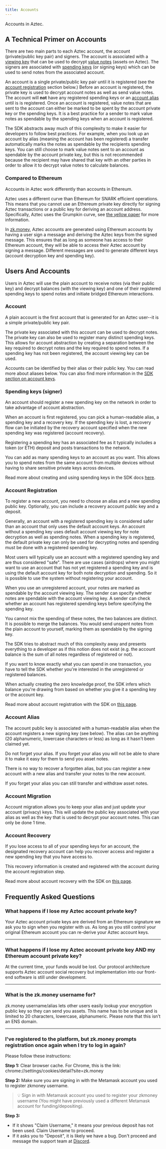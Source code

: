 ```yaml
---
title: Accounts
---
```


Accounts in Aztec.

## A Technical Primer on Accounts

There are two main parts to each Aztec account, the account (private/public key pair) and signers. The account is associated with a [viewing key](../glossary.md#viewing-key) that can be used to decrypt [value notes](../glossary#value-notes) (assets on Aztec). The signers are associated with [spending keys](../glossary.md#spending-key) (or signing keys) which can be used to send notes from the associated account.

An account is a single private/public key pair until it is registered (see the [account registration](#account-registration) section below.) Before an account is registered, the private key is used to decrypt account notes as well as send value notes. The account will **not** have any registered spending keys or an [account alias](#account-alias) until is is registered. Once an account is registered, value notes that are sent to the account can either be marked to be spent by the account private key or the spending keys. It is a best practice for a sender to mark value notes as spendable by the spending keys when an account is registered.

The SDK abstracts away much of this complexity to make it easier for developers to follow best practices. For example, when you look up an account by alias (meaning the account has been registered) a transfer automatically marks the notes as spendable by the recipients spending keys. You can still choose to mark value notes sent to an account as spendable by the account private key, but this is not recommended because the recipient may have shared that key with an other parties in order to allow it to decrypt value notes to calculate balances.

### Compared to Ethereum

Accounts in Aztec work differently than accounts in Ethereum.

Aztec uses a different curve than Ethereum for SNARK efficient operations. This means that you cannot use an Ethereum private key directly for signing Aztec transactions or a public key for deriving an account address. Specifically, Aztec uses the Grumpkin curve, see [the yellow paper](https://hackmd.io/@aztec-network/ByzgNxBfd#2-Grumpkin---A-curve-on-top-of-BN-254-for-SNARK-efficient-group-operations) for more information.

In [zk.money](https://zk.money), Aztec accounts are generated using Ethereum accounts by having a user sign a message and deriving the Aztec keys from the signed message. This ensures that as long as someone has access to their Ethereum account, they will be able to access their Aztec account by signing a message. Different messages are used to generate different keys (account decryption key and spending key).

## Users And Accounts

Users in Aztec will use the plain account to receive notes (via their public key) and decrypt balances (with the viewing key) and one of their registered spending keys to spend notes and initiate bridged Ethereum interactions.

### Account

A plain account is the first account that is generated for an Aztec user--it is a simple private/public key pair.

The private key associated with this account can be used to decrypt notes. The private key can also be used to register many distinct spending keys. This allows for account abstraction by creating a separation between the key required to decrypt notes and the key required to spend notes. If a spending key has not been registered, the account viewing key can be used.

Accounts can be identified by their alias or their public key. You can read more about aliases below. You can also find more information in the [SDK section on account keys](../sdk/usage/add-account#account-keys).

### Spending keys (signer)

An account should register a new spending key on the network in order to take advantage of account abstraction.

When an account is first registered, you can pick a human-readable alias, a spending key and a recovery key. If the spending key is lost, a recovery flow can be initiated by the recovery account specified when the new spending key was registered (account recovery).

Registering a spending key has an associated fee as it typically includes a token (or ETH) deposit and posts transactions to the network.

You can add as many spending keys to an account as you want. This allows you to spend notes from the same account from multiple devices without having to share sensitive private keys across devices.

Read more about creating and using spending keys in the SDK docs [here](./../sdk/usage/add-account#spending-keys).

### Account Registration

To register a new account, you need to choose an alias and a new spending public key. Optionally, you can include a recovery account public key and a deposit.

Generally, an account with a registered spending key is considered safer than an account that only uses the default account keys. An account without a spending key uses default account viewing key for note decryption as well as spending notes. When a spending key is registered, the default private key can only be used for decrypting notes and spending must be done with a registered spending key.

Most users will typically use an account with a registered spending key and are thus considered "safe". There are use cases (airdrops) where you might want to use an account that has not yet registered a spending key and is using the default account key for both note decryption and spending. So it is possible to use the system without registering your account.

When you use an unregistered account, your notes are marked as spendable by the account viewing key. The sender can specify whether notes are spendable with the account viewing key. A sender can check whether an account has registered spending keys before specifying the spending key.

You cannot mix the spending of these notes, the two balances are distinct. It is possible to merge the balances. You would send unspent notes from the plain account to yourself, marking them as spendable by the signing key.

The SDK tries to abstract much of this complexity away and presents everything to a developer as if this notion does not exist (e.g. the account balance is the sum of all notes regardless of registered or not).

If you want to know exactly what you can spend in one transaction, you have to tell the SDK whether you're interested in the unregistered or registered balances.

When actually creating the zero knowledge proof, the SDK infers which balance you're drawing from based on whether you give it a spending key or the account key.

Read more about account registration with the SDK on [this page](../sdk/usage/register).

### Account Alias

The account public key is associated with a human-readable alias when the account registers a new signing key (see below). The alias can be anything (20 alphanumeric, lowercase characters or less) as long as it hasn't been claimed yet.

Do not forget your alias. If you forget your alias you will not be able to share it to make it easy for them to send you asset notes.

There is no way to recover a forgotten alias, but you can register a new account with a new alias and transfer your notes to the new account.

If you forget your alias you can still transfer and withdraw asset notes.

### Account Migration

Account migration allows you to keep your alias and just update your account (privacy) keys. This will update the public key associated with your alias as well as the key that is used to decrypt your account notes. This can only be done 1 time.

### Account Recovery

If you lose access to all of your spending keys for an account, the designated recovery account can help you recover access and register a new spending key that you have access to.

This recovery information is created and registered with the account during the account registration step.

Read more about account recovery with the SDK on [this page](../sdk/usage/account-recovery).

## Frequently Asked Questions

### What happens if I lose my Aztec account private key?

Your Aztec account private keys are derived from an Ethereum signature we ask you to sign when you register with us. As long as you still control your original Ethereum account you can re-derive your Aztec account keys.

---

### What happens if I lose my Aztec account private key AND my Ethereum account private key?

At the current time, your funds would be lost. Our protocol architecture supports Aztec account social recovery but implementation into our front-end software is still under development.

---

### What is the zk.money username for?

zk.money username/alias lets other users easily lookup your encryption public key so they can send you assets. This name has to be unique and is limited to 20 characters, lowercase, alphanumeric. Please note that this isn’t an ENS domain.

---

### I've registered to the platform, but zk.money prompts registration once again when I try to log in again?

Please follow these instructions:

**Step 1:** Clear browser cache. For Chrome, this is the link: chrome://settings/cookies/detail?site=zk.money

**Step 2:** Make sure you are signing in with the Metamask account you used to register zkmoney username.

> 💡 Sign in with Metamask account you used to register your zkmoney username (You might have previously used a different Metamask account for funding/depositing).

**Step 3:**

- If it shows "Claim Username," it means your previous deposit has not been used. Claim Username to proceed.
- If it asks you to "Deposit", it is likely we have a bug. Don't proceed and message the support team at [Discord](https://discord.gg/9TaSvc8f7r).
